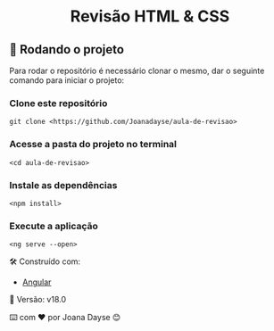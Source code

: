 <h1 align="center"> Revisão HTML & CSS </h1>

## 🚀 Rodando o projeto
Para rodar o repositório é necessário clonar o mesmo, dar o seguinte comando para iniciar o projeto:
### Clone este repositório
```
git clone <https://github.com/Joanadayse/aula-de-revisao>
```
### Acesse a pasta do projeto no terminal
```
<cd aula-de-revisao>
```
### Instale as dependências
```
<npm install>
```
### Execute a aplicação 
```
<ng serve --open>
```

🛠️ Construído com:
* [Angular](https://angular.io/)

📌 Versão:
v18.0


⌨️ com ❤️ por Joana Dayse 😊
